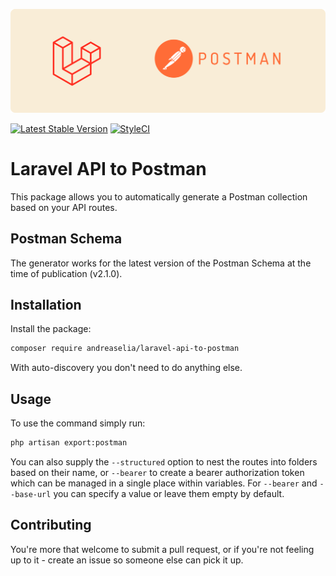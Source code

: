 ![Laravel API to Postman Header](/header.png)

[![Latest Stable Version](https://poser.pugx.org/andreaselia/laravel-api-to-postman/v)](//packagist.org/packages/andreaselia/laravel-api-to-postman)
[![StyleCI](https://github.styleci.io/repos/323709695/shield?branch=master)](https://github.styleci.io/repos/323709695?branch=master)

# Laravel API to Postman

This package allows you to automatically generate a Postman collection based on your API routes.

## Postman Schema

The generator works for the latest version of the Postman Schema at the time of publication (v2.1.0).

## Installation

Install the package:

```bash
composer require andreaselia/laravel-api-to-postman
```

With auto-discovery you don't need to do anything else.

## Usage

To use the command simply run:

```bash
php artisan export:postman
```

You can also supply the `--structured` option to nest the routes into folders based on their name, or `--bearer` to create a bearer authorization token which can be managed in a single place within variables. For `--bearer` and `--base-url` you can specify a value or leave them empty by default.

## Contributing

You're more that welcome to submit a pull request, or if you're not feeling up to it - create an issue so someone else can pick it up.
